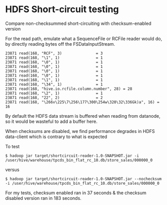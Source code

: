HDFS Short-circuit testing
==========================

Compare non-checksummed short-circuiting with checksum-enabled version

For the read path, emulate what a SequenceFile or RCFile reader would do, by directly reading bytes off the FSDataInputStream.

	23871 read(168, "RCF", 3)               = 3
	23871 read(168, "\1", 1)                = 1
	23871 read(168, "\0", 1)                = 1
	23871 read(168, "\0", 1)                = 1
	23871 read(168, "\0", 1)                = 1
	23871 read(168, "\0", 1)                = 1
	23871 read(168, "\1", 1)                = 1
	23871 read(168, "\34", 1)               = 1
	23871 read(168, "hive.io.rcfile.column.number", 28) = 28
	23871 read(168, "\2", 1)                = 1
	23871 read(168, "22", 2)                = 2
	23871 read(168, "\266v\225\7\256\177\300\254w\320\32\336Gk)a", 16) = 16

By default the HDFS data stream is buffered when reading from datanode, so it would be wasteful to add a buffer here.

When checksums are disabled, we find performance degrades in HDFS data-client which is contrary to what is expected

To test

	$ hadoop jar target/shortcircuit-reader-1.0-SNAPSHOT.jar -i /user/hive/warehouse/tpcds_bin_flat_rc_10.db/store_sales/000000_0

versus

	$ hadoop jar target/shortcircuit-reader-1.0-SNAPSHOT.jar --nochecksum -i /user/hive/warehouse/tpcds_bin_flat_rc_10.db/store_sales/000000_0

For my tests, checksum enabled ran in 37 seconds & the checksum disabled version ran in 183 seconds.
